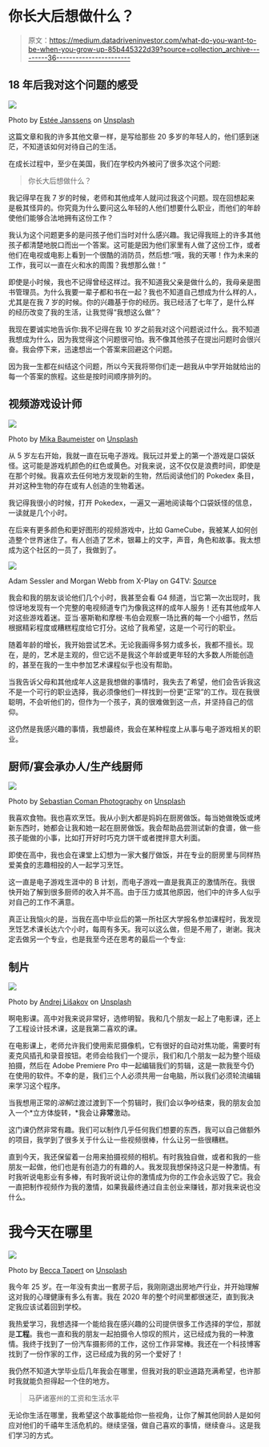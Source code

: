 # 你长大后想做什么？

> 原文：<https://medium.datadriveninvestor.com/what-do-you-want-to-be-when-you-grow-up-85b445322d39?source=collection_archive---------36----------------------->

## 18 年后我对这个问题的感受

![](img/5a9d4c18d7098d906ac7ff5042172cd6.png)

Photo by [Estée Janssens](https://unsplash.com/@esteejanssens?utm_source=medium&utm_medium=referral) on [Unsplash](https://unsplash.com?utm_source=medium&utm_medium=referral)

这篇文章和我的许多其他文章一样，是写给那些 20 多岁的年轻人的，他们感到迷茫，不知道该如何对待自己的生活。

在成长过程中，至少在美国，我们在学校内外被问了很多次这个问题:

> 你长大后想做什么？

我记得早在我 7 岁的时候，老师和其他成年人就问过我这个问题。现在回想起来是极其怪异的。你究竟为什么要问这么年轻的人他们想要什么职业，而他们的年龄使他们能够合法地拥有这份工作？

我认为这个问题更多的是问孩子他们当时对什么感兴趣。我记得我班上的许多其他孩子都清楚地脱口而出一个答案。这可能是因为他们家里有人做了这份工作，或者他们在电视或电影上看到一个很酷的消防员，然后想:“哦，我的天哪！作为未来的工作，我可以一直在火和水的周围？我想那么做！”

即使是小时候，我也不记得曾经这样过。我不知道我父亲是做什么的，我母亲是图书管理员。为什么我要一辈子都和书在一起？我也不知道自己想成为什么样的人，尤其是在我 7 岁的时候。你的兴趣基于你的经历。我已经活了七年了，是什么样的经历改变了我的生活，让我觉得“我想这么做”？

我现在要诚实地告诉你:我不记得在我 10 岁之前我对这个问题说过什么。我不知道我想成为什么，因为我觉得这个问题很可怕。我不像其他孩子在提出问题时会很兴奋。我会停下来，迅速想出一个答案来回避这个问题。

因为我一生都在纠结这个问题，所以今天我将带你们走一趟我从中学开始就给出的每一个答案的旅程。这些是按时间顺序排列的。

## 视频游戏设计师

![](img/b4d47030f1b8dec06bbd021eba55a1c1.png)

Photo by [Mika Baumeister](https://unsplash.com/@mbaumi?utm_source=medium&utm_medium=referral) on [Unsplash](https://unsplash.com?utm_source=medium&utm_medium=referral)

从 5 岁左右开始，我就一直在玩电子游戏。我玩过并爱上的第一个游戏是口袋妖怪。这可能是游戏机颜色的红色或黄色。对我来说，这不仅仅是浪费时间，即使是在那个时候。我喜欢去任何地方发现新的生物，然后阅读他们的 Pokedex 条目，并对这种生物的存在或有人创造的生物着迷。

我记得我很小的时候，打开 Pokedex，一遍又一遍地阅读每个口袋妖怪的信息，一读就是几个小时。

在后来有更多颜色和更好图形的视频游戏中，比如 GameCube，我被某人如何创造整个世界迷住了。有人创造了艺术，银幕上的文字，声音，角色和故事。我太想成为这个社区的一员了，我做到了。

![](img/facc3fdb78f62732a2df2d29da96c982.png)

Adam Sessler and Morgan Webb from X-Play on G4TV: [Source](https://www.theouterhaven.net/2020/07/x-play-and-g4-appear-to-be-coming-back-in-2021/)

我会和我的朋友谈论他们几个小时，我甚至会看 G4 频道，当它第一次出现时，我惊讶地发现有一个完整的电视频道专门为像我这样的成年人服务！还有其他成年人对这些游戏着迷。亚当·塞斯勒和摩根·韦伯会观察一场比赛的每一个小细节，然后根据精彩程度或糟糕程度给它打分。这给了我希望，这是一个可行的职业。

随着年龄的增长，我开始尝试艺术。无论我画得多努力或多长，我都不擅长。现在，是的，艺术是主观的，但它远不是我这个年龄或更年轻的大多数人所能创造的，甚至在我的一生中参加艺术课程似乎也没有帮助。

当我告诉父母和其他成年人这是我想做的事情时，我失去了希望，他们会告诉我这不是一个可行的职业选择，我必须像他们一样找到一份更“正常”的工作。现在我很聪明，不会听他们的，但作为一个孩子，真的很难做到这一点，并坚持自己的信仰。

这仍然是我感兴趣的事情，我想最终，我会在某种程度上从事与电子游戏相关的职业。

## 厨师/宴会承办人/生产线厨师

![](img/bedeb58af32c82675302f77d6d487fab.png)

Photo by [Sebastian Coman Photography](https://unsplash.com/@sebastiancoman?utm_source=medium&utm_medium=referral) on [Unsplash](https://unsplash.com?utm_source=medium&utm_medium=referral)

我喜欢食物。我也喜欢烹饪。我从小到大都是妈妈在厨房做饭。每当她做晚饭或烤新东西时，她都会让我和她一起在厨房做饭。我会帮助品尝测试新的食谱，做一些孩子能做的小事，比如打开好时巧克力饼干或者搅拌意大利面。

即使在高中，我也会在课堂上幻想为一家大餐厅做饭，并在专业的厨房里与同样热爱美食的志趣相投的人一起学习烹饪。

这一直是电子游戏生涯中的 B 计划，而电子游戏一直是我真正的激情所在。我很快开始了解到很多厨师的收入并不高。由于压力或其他原因，他们中的许多人似乎对自己的工作不满意。

真正让我恼火的是，当我在高中毕业后的第一所社区大学报名参加课程时，我发现烹饪艺术课长达六个小时，每周有多天。我可以这么做，但是不用了，谢谢。我决定去做另一个专业，也是我至今还在思考的最后一个专业:

## 制片

![](img/d6cca6277c12f2a27809a8b7966ff379.png)

Photo by [Andrej Lišakov](https://unsplash.com/@lishakov?utm_source=medium&utm_medium=referral) on [Unsplash](https://unsplash.com?utm_source=medium&utm_medium=referral)

啊电影课。高中对我来说非常好，选修明智。我和几个朋友一起上了电影课，还上了工程设计技术课，这是我第二喜欢的课。

在电影课上，老师允许我们使用索尼摄像机，它有很好的自动对焦功能，需要时有麦克风插孔和录音按钮。老师会给我们一个提示，我们和几个朋友一起为整个班级拍摄，然后在 Adobe Premiere Pro 中一起编辑我们的剪辑，这是一款我至今仍在使用的软件。不幸的是，我们三个人必须共用一台电脑，所以我们必须轮流编辑来学习这个程序。

当我想用正常的*溶解*过渡过渡到下一个剪辑时，我们会以争吵结束，我的朋友会加入一个*立方体旋转，*我会让**非常**激动。

这门课仍然非常有趣。我们可以制作几乎任何我们想要的东西，我可以自己做额外的项目，我学到了很多关于什么让一些视频很棒，什么让另一些很糟糕。

直到今天，我还保留着一台用来拍摄视频的相机。有时我独自做，或者和我的一些朋友一起做，他们也是有创造力的有趣的人。我发现我想保持这只是一种激情。有时我听说电影业有多棒，有时我听说让你的激情成为你的工作会永远毁了它。我会一直把制作视频作为我的激情，如果我最终通过自主创业来赚钱，那对我来说也没什么。

# 我今天在哪里

![](img/98f532872bfa411401b7dcf9b994d1fe.png)

Photo by [Becca Tapert](https://unsplash.com/@beccatapert?utm_source=medium&utm_medium=referral) on [Unsplash](https://unsplash.com?utm_source=medium&utm_medium=referral)

我今年 25 岁。在一年没有卖出一套房子后，我刚刚退出房地产行业，并开始理解这对我的心理健康有多么有害。我在 2020 年的整个时间里都很迷茫，直到我决定我应该试着回到学校。

我热爱学习，我想选择一个能给我在感兴趣的公司提供很多工作选择的学位，那就是**工程**。我也一直和我的朋友一起拍摄令人惊叹的照片，这已经成为我的一种激情。我终于找到了一份汽车摄影师的工作，这份工作非常棒。我还在一个科技博客找到了一份作家的工作，这已经成为我的另一个爱好了！

我仍然不知道大学毕业后几年我会在哪里，但我对我的职业道路充满希望，也许那时我就能负担得起一个住的地方。

> 马萨诸塞州的工资和生活水平

无论你生活在哪里，我希望这个故事能给你一些视角，让你了解其他同龄人是如何应对他们的千禧年生活危机的。继续坚强，做自己喜欢的事情，继续奋斗。这是我们学习的方式。